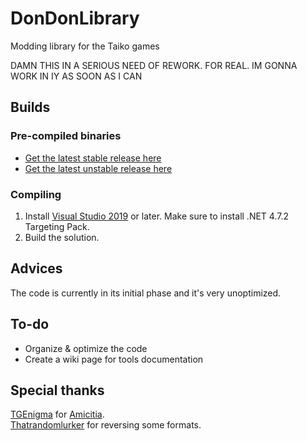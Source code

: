 # DonDonLibrary
Modding library for the Taiko games<br>

DAMN THIS IN A SERIOUS NEED OF REWORK. FOR REAL. IM GONNA WORK IN IY AS SOON AS I CAN

## Builds
### Pre-compiled binaries
* [Get the latest stable release here](https://github.com/mrcloverthecoder/DonDonLibrary/releases/latest)<br>
* [Get the latest unstable release here](https://ci.appveyor.com/project/mrcloverthecoder/dondonlibrary/build/artifacts)<br>
### Compiling
1. Install [Visual Studio 2019](https://visualstudio.microsoft.com/downloads/) or later. Make sure to install .NET 4.7.2 Targeting Pack. <br>
2. Build the solution.

## Advices
The code is currently in its initial phase and it's very unoptimized.<br>

## To-do
* Organize & optimize the code <br>
* Create a wiki page for tools documentation

## Special thanks
[TGEnigma](https://github.com/TGEnigma) for [Amicitia](https://github.com/TGEnigma/Amicitia). <br>
[Thatrandomlurker](https://github.com/thatrandomlurker-divamoddingtools) for reversing some formats.
